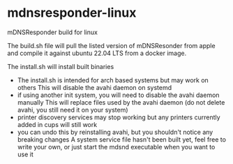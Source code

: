 # mdnsresponder-linux
mDNSResponder build for linux

The build.sh file will pull the listed version of mDNSResonder from apple and compile it against ubuntu 22.04 LTS from a docker image.

The install.sh will install built binaries
 - The install.sh is intended for arch based systems but may work on others
This will disable the avahi daemon on systemd
 - if using another init system, you will need to disable the avahi daemon manually
This will replace files used by the avahi daemon (do not delete avahi, you still need it on your system)
 - printer discovery services may stop working but any printers currently added in cups will still work
 - you can undo this by reinstalling avahi, but you shouldn't notice any breaking changes
A system service file hasn't been built yet, feel free to write your own, or just start the mdsnd executable when you want to use it